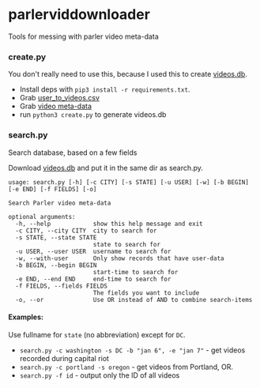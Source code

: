 # parlerviddownloader

Tools for messing with parler video meta-data


### create.py

You don't really need to use this, because I used this to create [videos.db](https://github.com/notnullgames/parlerviddownloader/releases/download/0.0.0/videos.zip).

- Install deps with `pip3 install -r requirements.txt`.
- Grab [user_to_videos.csv](https://gofile.io/d/7Wg83o)
- Grab [video meta-data](magnet:?xt=urn:btih:1723e27bc79186c4574ff056ddb458d771c26e2f&dn=metadata.tar.gz&tr=wss%3A%2F%2Ftracker.btorrent.xyz&tr=wss%3A%2F%2Ftracker.openwebtorrent.com&tr=udp%3A%2F%2Ftracker.leechers-paradise.org%3A6969&tr=udp%3A%2F%2Ftracker.coppersurfer.tk%3A6969&tr=udp%3A%2F%2Ftracker.opentrackr.org%3A1337&tr=udp%3A%2F%2Fexplodie.org%3A6969&tr=udp%3A%2F%2)
- run `python3 create.py` to generate videos.db


### search.py

Search database, based on a few fields

Download [videos.db](https://github.com/notnullgames/parlerviddownloader/releases/download/0.0.0/videos.zip) and put it in the same dir as search.py.


```
usage: search.py [-h] [-c CITY] [-s STATE] [-u USER] [-w] [-b BEGIN] [-e END] [-f FIELDS] [-o]

Search Parler video meta-data

optional arguments:
  -h, --help            show this help message and exit
  -c CITY, --city CITY  city to search for
  -s STATE, --state STATE
                        state to search for
  -u USER, --user USER  username to search for
  -w, --with-user       Only show records that have user-data
  -b BEGIN, --begin BEGIN
                        start-time to search for
  -e END, --end END     end-time to search for
  -f FIELDS, --fields FIELDS
                        The fields you want to include
  -o, --or              Use OR instead of AND to combine search-items
```

#### Examples:

Use fullname for `state` (no abbreviation) except for `DC`.

- `search.py -c washington -s DC -b "jan 6", -e "jan 7"` - get videos recorded during capital riot
- `search.py -c portland -s oregon` - get videos from Portland, OR.
- `search.py -f id` - output only the ID of all videos